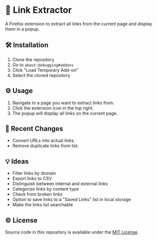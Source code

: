 # 🔗 Link Extractor

<!--
![Mozilla Add-on](https://img.shields.io/amo/v/newtab-bookmarks@semanticdata)
![Add-on rating](https://img.shields.io/amo/rating/newtab-bookmarks@semanticdata)
![Add-on downloads](https://img.shields.io/amo/dw/newtab-bookmarks@semanticdata)
![Add-on users](https://img.shields.io/amo/users/newtab-bookmarks@semanticdata)
![License](https://img.shields.io/github/license/semanticdata/firefox-new-tab-notes)
-->

A Firefox extension to extract all links from the current page and display them in a popup.

## 🛠️ Installation

1. Clone the repository
2. Go to `about:debugging#addons`
3. Click "Load Temporary Add-on"
4. Select the cloned repository

## ⚙️ Usage

1. Navigate to a page you want to extract links from.
2. Click the extension icon in the top right.
3. The popup will display all links on the current page.

## 🔄 Recent Changes

- Convert URLs into actual links.
- Remove duplicate links from list.

## 💡 Ideas

- Filter links by domain
- Export links to CSV
- Distinguish between internal and external links
- Categorize links by content type
- Check from broken links
- Option to save links to a "Saved Links" list in local storage
- Make the links list searchable

## © License

Source code in this repository is available under the [MIT License](./LICENSE).
